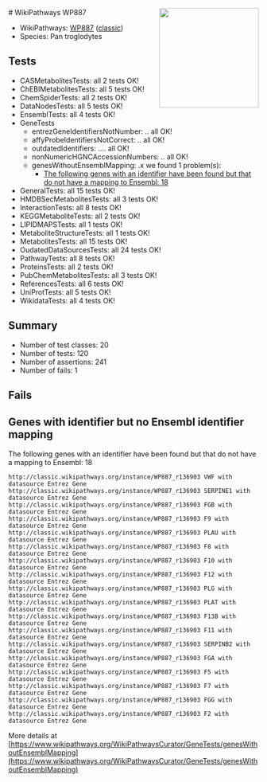 <img style="float: right; width: 200px" src="https://upload.wikimedia.org/wikipedia/commons/thumb/8/83/Wplogo_with_text_500.png/640px-Wplogo_with_text_500.png" />
# WikiPathways WP887

* WikiPathways: [WP887](https://wikipathways.org/pathways/WP887) ([classic](https://classic.wikipathways.org/instance/WP887))
* Species: Pan troglodytes
## Tests
* CASMetabolitesTests: all 2 tests OK!
* ChEBIMetabolitesTests: all 5 tests OK!
* ChemSpiderTests: all 2 tests OK!
* DataNodesTests: all 5 tests OK!
* EnsemblTests: all 4 tests OK!
* GeneTests
    * entrezGeneIdentifiersNotNumber: .. all OK!
    * affyProbeIdentifiersNotCorrect: .. all OK!
    * outdatedIdentifiers: .... all OK!
    * nonNumericHGNCAccessionNumbers: .. all OK!
    * genesWithoutEnsemblMapping: .x we found 1 problem(s):
        * [The following genes with an identifier have been found but that do not have a mapping to Ensembl: 18](#c4e54315)
* GeneralTests: all 15 tests OK!
* HMDBSecMetabolitesTests: all 3 tests OK!
* InteractionTests: all 8 tests OK!
* KEGGMetaboliteTests: all 2 tests OK!
* LIPIDMAPSTests: all 1 tests OK!
* MetaboliteStructureTests: all 1 tests OK!
* MetabolitesTests: all 15 tests OK!
* OudatedDataSourcesTests: all 24 tests OK!
* PathwayTests: all 8 tests OK!
* ProteinsTests: all 2 tests OK!
* PubChemMetabolitesTests: all 3 tests OK!
* ReferencesTests: all 6 tests OK!
* UniProtTests: all 5 tests OK!
* WikidataTests: all 4 tests OK!


## Summary

* Number of test classes: 20
* Number of tests: 120
* Number of assertions: 241
* Number of fails: 1

## Fails

<a name="c4e54315" />

## Genes with identifier but no Ensembl identifier mapping

The following genes with an identifier have been found but that do not have a mapping to Ensembl: 18
```
http://classic.wikipathways.org/instance/WP887_r136903 VWF with datasource Entrez Gene
http://classic.wikipathways.org/instance/WP887_r136903 SERPINE1 with datasource Entrez Gene
http://classic.wikipathways.org/instance/WP887_r136903 FGB with datasource Entrez Gene
http://classic.wikipathways.org/instance/WP887_r136903 F9 with datasource Entrez Gene
http://classic.wikipathways.org/instance/WP887_r136903 PLAU with datasource Entrez Gene
http://classic.wikipathways.org/instance/WP887_r136903 F8 with datasource Entrez Gene
http://classic.wikipathways.org/instance/WP887_r136903 F10 with datasource Entrez Gene
http://classic.wikipathways.org/instance/WP887_r136903 F12 with datasource Entrez Gene
http://classic.wikipathways.org/instance/WP887_r136903 PLG with datasource Entrez Gene
http://classic.wikipathways.org/instance/WP887_r136903 PLAT with datasource Entrez Gene
http://classic.wikipathways.org/instance/WP887_r136903 F13B with datasource Entrez Gene
http://classic.wikipathways.org/instance/WP887_r136903 F11 with datasource Entrez Gene
http://classic.wikipathways.org/instance/WP887_r136903 SERPINB2 with datasource Entrez Gene
http://classic.wikipathways.org/instance/WP887_r136903 FGA with datasource Entrez Gene
http://classic.wikipathways.org/instance/WP887_r136903 F5 with datasource Entrez Gene
http://classic.wikipathways.org/instance/WP887_r136903 F7 with datasource Entrez Gene
http://classic.wikipathways.org/instance/WP887_r136903 FGG with datasource Entrez Gene
http://classic.wikipathways.org/instance/WP887_r136903 F2 with datasource Entrez Gene
```

More details at [https://www.wikipathways.org/WikiPathwaysCurator/GeneTests/genesWithoutEnsemblMapping](https://www.wikipathways.org/WikiPathwaysCurator/GeneTests/genesWithoutEnsemblMapping)

